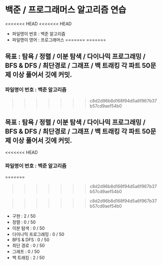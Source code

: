 
# 백준 / 프로그래머스 알고리즘 연습
<<<<<<< HEAD
<<<<<<< HEAD
- 파일명이 번호 : 백준 알고리즘
- 파일명이 영어 : 프로그래머스
=======
=======

## 목표 : 탐욕 / 정렬 / 이분 탐색 / 다이나믹 프로그래밍 / BFS & DFS / 최단경로 / 그래프 / 백 트래킹  각 파트 50문제 이상 풀어서 깃에 커밋.

### 파일명이 번호 : 백준 알고리즘

>>>>>>> c8d2d96b8d168f94d5a6f967b37b57cd9aef54b0

## 목표 : 탐욕 / 정렬 / 이분 탐색 / 다이나믹 프로그래밍 / BFS & DFS / 최단경로 / 그래프 / 백 트래킹  각 파트 50문제 이상 풀어서 깃에 커밋.

<<<<<<< HEAD
### 파일명이 번호 : 백준 알고리즘
=======
>>>>>>> c8d2d96b8d168f94d5a6f967b37b57cd9aef54b0


>>>>>>> c8d2d96b8d168f94d5a6f967b37b57cd9aef54b0


- 구현 : 2 / 50
- 정렬 : 0 / 50
- 이분 탐색 : 0 / 50
- 다이나믹 프로그래밍 : 0 / 50
- BFS & DFS : 0 / 50
- 최단 경로 : 0 / 50
- 그래프 : 0 / 50
- 백 트래킹 : 2 / 50

